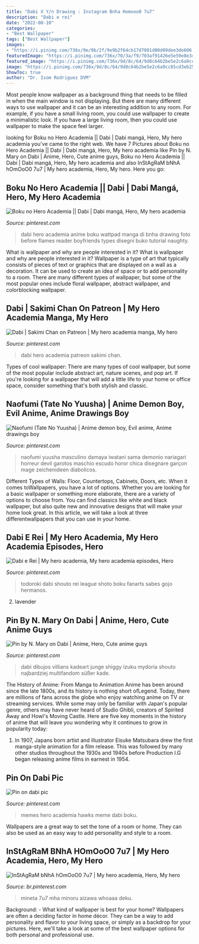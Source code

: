 ```yaml
---
title: "Dabi X Y/n Drawing : Instagram Bnha Homooo0 7u7"
description: "Dabi e rei"
date: "2022-08-10"
categories:
- "Best Wallpaper"
tags: ["Best Wallpaper"]
images:
- "https://i.pinimg.com/736x/9e/9b/2f/9e9b2f64cb17d7081d00d09dee3de606.jpg"
featuredImage: "https://i.pinimg.com/736x/70/3a/f9/703af91426e5e59e8e344bbf46301635.jpg"
featured_image: "https://i.pinimg.com/736x/9d/8c/64/9d8c64b2be5e2c6a9cc85cd3eb259612.jpg"
image: "https://i.pinimg.com/736x/9d/8c/64/9d8c64b2be5e2c6a9cc85cd3eb259612.jpg"
ShowToc: true
author: "Dr. Isom Rodriguez DVM"
---
```



Most people know wallpaper as a background thing that needs to be filled in when the main window is not displaying. But there are many different ways to use wallpaper and it can be an interesting addition to any room. For example, if you have a small living room, you could use wallpaper to create a minimalistic look. If you have a large living room, then you could use wallpaper to make the space feel larger.

	

		
looking for Boku no Hero Academia || Dabi | Dabi mangá, Hero, My hero academia you've came to the right web. We have 7 Pictures about Boku no Hero Academia || Dabi | Dabi mangá, Hero, My hero academia like Pin by N. Mary on Dabi | Anime, Hero, Cute anime guys, Boku no Hero Academia || Dabi | Dabi mangá, Hero, My hero academia and also InStAgRaM bNhA hOmOoO0 7u7 | My hero academia, Hero, My hero. Here you go:
		
    
## Boku No Hero Academia || Dabi | Dabi Mangá, Hero, My Hero Academia

<img loading=lazy src="https://i.pinimg.com/736x/9d/8c/64/9d8c64b2be5e2c6a9cc85cd3eb259612.jpg" onerror="this.onerror=null;this.src='https://tse2.mm.bing.net/th?id=OIP.3G43c9BkIVu6xCiZbrjNBgHaKf&amp;pid=15.1';" alt="Boku no Hero Academia || Dabi | Dabi mangá, Hero, My hero academia">

_Source: pinterest.com_

>dabi hero academia anime boku wattpad manga di bnha drawing foto before flames reader boyfriends types disegni buko tutorial naughty. 

	

What is wallpaper and why are people interested in it?
What is wallpaper and why are people interested in it?
Wallpaper is a type of art that typically consists of pieces of text or graphics that are displayed on a wall as a decoration. It can be used to create an idea of space or to add personality to a room. There are many different types of wallpaper, but some of the most popular ones include floral wallpaper, abstract wallpaper, and colorblocking wallpaper.

    
## Dabi | Sakimi Chan On Patreon | My Hero Academia Manga, My Hero

<img loading=lazy src="https://i.pinimg.com/736x/f3/7d/d7/f37dd72e34e3fa1f2fa031753ad0b96e.jpg" onerror="this.onerror=null;this.src='https://tse3.mm.bing.net/th?id=OIP.8f_bzo75Mv24bp6Aii9ENwHaK0&amp;pid=15.1';" alt="Dabi | Sakimi Chan on Patreon | My hero academia manga, My hero">

_Source: pinterest.com_

>dabi hero academia patreon sakimi chan. 

	

Types of cool wallpaper:
There are many types of cool wallpaper, but some of the most popular include abstract art, nature scenes, and pop art. If you're looking for a wallpaper that will add a little life to your home or office space, consider something that's both stylish and classic.

    
## Naofumi (Tate No Yuusha) | Anime Demon Boy, Evil Anime, Anime Drawings Boy

<img loading=lazy src="https://i.pinimg.com/736x/a3/72/a1/a372a1e14c31b9b619580d0d4ee6462b.jpg" onerror="this.onerror=null;this.src='https://tse2.mm.bing.net/th?id=OIP.38dofOlNS66YaeR2jwz8HwHaKd&amp;pid=15.1';" alt="Naofumi (Tate No Yuusha) | Anime demon boy, Evil anime, Anime drawings boy">

_Source: pinterest.com_

>naofumi yuusha masculino damaya iwatani sama demonio nariagari horreur devil garotos maschio escudo horor chica disegnare garçon mage zeichenideen diabolicos. 

	

Different Types of Walls: Floor, Countertops, Cabinets, Doors, etc.
When it comes toWallpapers, you have a lot of options. Whether you are looking for a basic wallpaper or something more elaborate, there are a variety of options to choose from. You can find classics like white and black wallpaper, but also quite new and innovative designs that will make your home look great. In this article, we will take a look at three differentwallpapers that you can use in your home.

    
## Dabi E Rei | My Hero Academia, My Hero Academia Episodes, Hero

<img loading=lazy src="https://i.pinimg.com/736x/2d/35/4b/2d354beea1453db94b6293320abd8702.jpg" onerror="this.onerror=null;this.src='https://tse2.mm.bing.net/th?id=OIP.TjutWR2sNdc9tGhD22pyrQHaKe&amp;pid=15.1';" alt="Dabi e Rei | My hero academia, My hero academia episodes, Hero">

_Source: pinterest.com_

>todoroki dabi shouto rei league shoto boku fanarts sabes gojo hermanos. 

	

2. lavender 

    
## Pin By N. Mary On Dabi | Anime, Hero, Cute Anime Guys

<img loading=lazy src="https://i.pinimg.com/736x/9e/9b/2f/9e9b2f64cb17d7081d00d09dee3de606.jpg" onerror="this.onerror=null;this.src='https://tse3.mm.bing.net/th?id=OIP.Z-8X5d3i5X17BcZsdIbRvAHaKe&amp;pid=15.1';" alt="Pin by N. Mary on Dabi | Anime, Hero, Cute anime guys">

_Source: pinterest.com_

>dabi dibujos villians kadeart junge shiggy izuku mydoria shouto najbardziej multifandom süßer kade. 

	

The History of Anime: From Manga to Animation
Anime has been around since the late 1800s, and its history is nothing short ofLegend. Today, there are millions of fans across the globe who enjoy watching anime on TV or streaming services. While some may only be familiar with Japan's popular genre, others may have never heard of Studio Ghibli, creators of Spirited Away and Howl's Moving Castle. Here are five key moments in the history of anime that will leave you wondering why it continues to grow in popularity today:
1) In 1907, Japans born artist and illustrator Eisuke Matsubara drew the first manga-style animation for a film release. This was followed by many other studios throughout the 1930s and 1940s before Production I.G began releasing anime films in earnest in 1954.

    
## Pin On Dabi Pic

<img loading=lazy src="https://i.pinimg.com/736x/f0/a9/4d/f0a94d164179a49fe8578479608051e4.jpg" onerror="this.onerror=null;this.src='https://tse4.mm.bing.net/th?id=OIP.Ql9ukj3LloHKqYF-gYl3UgHaN9&amp;pid=15.1';" alt="Pin on dabi pic">

_Source: pinterest.com_

>memes hero academia hawks meme dabi boku. 

	

Wallpapers are a great way to set the tone of a room or home. They can also be used as an easy way to add personality and style to a room.

    
## InStAgRaM BNhA HOmOoO0 7u7 | My Hero Academia, Hero, My Hero

<img loading=lazy src="https://i.pinimg.com/736x/70/3a/f9/703af91426e5e59e8e344bbf46301635.jpg" onerror="this.onerror=null;this.src='https://tse1.mm.bing.net/th?id=OIP.dXQBrNVaKekNj_6PzjhcXQHaJQ&amp;pid=15.1';" alt="InStAgRaM bNhA hOmOoO0 7u7 | My hero academia, Hero, My hero">

_Source: br.pinterest.com_

>mineta 7u7 mha minoru aizawa whoaaa deku. 

	

Background: - What kind of wallpaper is best for your home?
Wallpapers are often a deciding factor in home décor. They can be a way to add personality and flavor to your living space, or simply as a backdrop for your pictures. Here, we'll take a look at some of the best wallpaper options for both personal and professional use.

